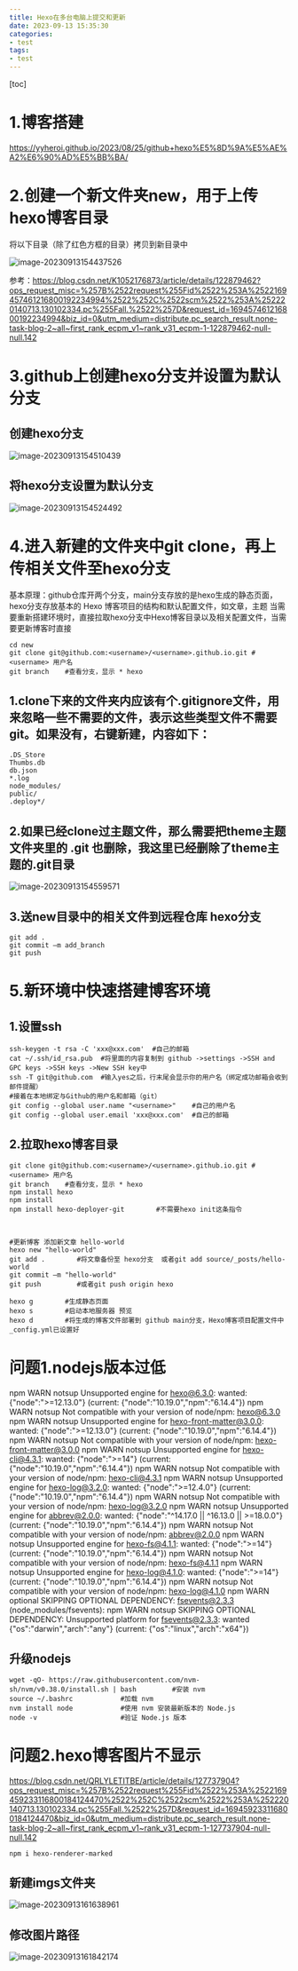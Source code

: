 ```yaml
---
title: Hexo在多台电脑上提交和更新
date: 2023-09-13 15:35:30
categories:
- test
tags:
- test
---
```


[toc]



# 1.博客搭建

https://yyheroi.github.io/2023/08/25/github+hexo%E5%8D%9A%E5%AE%A2%E6%90%AD%E5%BB%BA/

# 2.创建一个新文件夹new，用于上传hexo博客目录

将以下目录（除了红色方框的目录）拷贝到新目录中

![image-20230913154437526](../imgs/image-20230913154437526.png)

参考：https://blog.csdn.net/K1052176873/article/details/122879462?ops_request_misc=%257B%2522request%255Fid%2522%253A%2522169457461216800192234994%2522%252C%2522scm%2522%253A%252220140713.130102334.pc%255Fall.%2522%257D&request_id=169457461216800192234994&biz_id=0&utm_medium=distribute.pc_search_result.none-task-blog-2~all~first_rank_ecpm_v1~rank_v31_ecpm-1-122879462-null-null.142

# 3.github上创建hexo分支并设置为默认分支

## 创建hexo分支

![image-20230913154510439](../imgs/image-20230913154510439.png)

## 将hexo分支设置为默认分支

![image-20230913154524492](../imgs/image-20230913154524492.png)

# 4.进入新建的文件夹中git clone，再上传相关文件至hexo分支

基本原理：github仓库开两个分支，main分支存放的是hexo生成的静态页面，hexo分支存放基本的 Hexo 博客项目的结构和默认配置文件，如文章，主题
当需要重新搭建环境时，直接拉取hexo分支中Hexo博客目录以及相关配置文件，当需要更新博客时直接

```
cd new
git clone git@github.com:<username>/<username>.github.io.git #<username> 用户名
git branch    #查看分支，显示 * hexo
```



## 1.clone下来的文件夹内应该有个.gitignore文件，用来忽略一些不需要的文件，表示这些类型文件不需要git。如果没有，右键新建，内容如下：

```
.DS_Store
Thumbs.db
db.json
*.log
node_modules/
public/
.deploy*/
```

## 2.如果已经clone过主题文件，那么需要把theme主题文件夹里的 .git 也删除，我这里已经删除了theme主题的.git目录

![image-20230913154559571](../imgs/image-20230913154559571.png)

## 3.送new目录中的相关文件到远程仓库 hexo分支

```
git add .
git commit –m add_branch
git push        

```



# 5.新环境中快速搭建博客环境

## 1.设置ssh

```
ssh-keygen -t rsa -C 'xxx@xxx.com'  #自己的邮箱
cat ~/.ssh/id_rsa.pub  #将里面的内容复制到 github ->settings ->SSH and GPC keys ->SSH keys ->New SSH key中
ssh -T git@github.com  #输入yes之后，行末尾会显示你的用户名（绑定成功邮箱会收到邮件提醒）
#接着在本地绑定与Github的用户名和邮箱（git）
git config --global user.name "<username>"    #自己的用户名
git config --global user.email 'xxx@xxx.com'  #自己的邮箱
```

## 2.拉取hexo博客目录

```
git clone git@github.com:<username>/<username>.github.io.git #<username> 用户名
git branch    #查看分支，显示 * hexo
npm install hexo
npm install
npm install hexo-deployer-git        #不需要hexo init这条指令



#更新博客 添加新文章 hello-world
hexo new "hello-world"
git add .        #将文章备份至 hexo分支  或者git add source/_posts/hello-world 
git commit –m "hello-world"
git push         #或者git push origin hexo

hexo g        #生成静态页面
hexo s        #启动本地服务器 预览
hexo d        #将生成的博客文件部署到 github main分支，Hexo博客项目配置文件中_config.yml已设置好
```



# 问题1.nodejs版本过低

npm WARN notsup Unsupported engine for hexo@6.3.0: wanted: {"node":">=12.13.0"} (current: {"node":"10.19.0","npm":"6.14.4"})
npm WARN notsup Not compatible with your version of node/npm: hexo@6.3.0
npm WARN notsup Unsupported engine for hexo-front-matter@3.0.0: wanted: {"node":">=12.13.0"} (current: {"node":"10.19.0","npm":"6.14.4"})
npm WARN notsup Not compatible with your version of node/npm: hexo-front-matter@3.0.0
npm WARN notsup Unsupported engine for hexo-cli@4.3.1: wanted: {"node":">=14"} (current: {"node":"10.19.0","npm":"6.14.4"})
npm WARN notsup Not compatible with your version of node/npm: hexo-cli@4.3.1
npm WARN notsup Unsupported engine for hexo-log@3.2.0: wanted: {"node":">=12.4.0"} (current: {"node":"10.19.0","npm":"6.14.4"})
npm WARN notsup Not compatible with your version of node/npm: hexo-log@3.2.0
npm WARN notsup Unsupported engine for abbrev@2.0.0: wanted: {"node":"^14.17.0 || ^16.13.0 || >=18.0.0"} (current: {"node":"10.19.0","npm":"6.14.4"})
npm WARN notsup Not compatible with your version of node/npm: abbrev@2.0.0
npm WARN notsup Unsupported engine for hexo-fs@4.1.1: wanted: {"node":">=14"} (current: {"node":"10.19.0","npm":"6.14.4"})
npm WARN notsup Not compatible with your version of node/npm: hexo-fs@4.1.1
npm WARN notsup Unsupported engine for hexo-log@4.1.0: wanted: {"node":">=14"} (current: {"node":"10.19.0","npm":"6.14.4"})
npm WARN notsup Not compatible with your version of node/npm: hexo-log@4.1.0
npm WARN optional SKIPPING OPTIONAL DEPENDENCY: fsevents@2.3.3 (node_modules/fsevents):
npm WARN notsup SKIPPING OPTIONAL DEPENDENCY: Unsupported platform for fsevents@2.3.3: wanted {"os":"darwin","arch":"any"} (current: {"os":"linux","arch":"x64"})

## 升级nodejs

```
wget -qO- https://raw.githubusercontent.com/nvm-sh/nvm/v0.38.0/install.sh | bash         #安装 nvm
source ~/.bashrc            #加载 nvm
nvm install node            #使用 nvm 安装最新版本的 Node.js
node -v                     #验证 Node.js 版本
```





# 问题2.hexo博客图片不显示

https://blog.csdn.net/QRLYLETITBE/article/details/127737904?ops_request_misc=%257B%2522request%255Fid%2522%253A%2522169459233116800184124470%2522%252C%2522scm%2522%253A%252220140713.130102334.pc%255Fall.%2522%257D&request_id=169459233116800184124470&biz_id=0&utm_medium=distribute.pc_search_result.none-task-blog-2~all~first_rank_ecpm_v1~rank_v31_ecpm-1-127737904-null-null.142

```
npm i hexo-renderer-marked

```

## 新建imgs文件夹

![image-20230913161638961](../imgs/image-20230913161638961.png)

## 修改图片路径

![image-20230913161842174](../imgs/image-20230913161842174.png)
